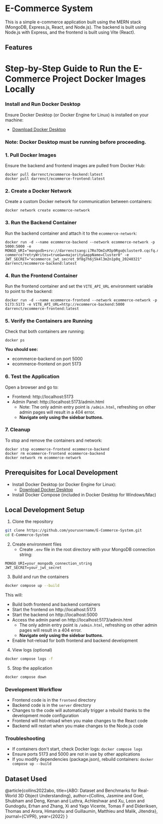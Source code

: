 # E-Commerce System

This is a simple e-commerce application built using the MERN stack (MongoDB, Express.js, React, and Node.js). The backend is built using Node.js with Express, and the frontend is built using Vite (React).

## Features


# Step-by-Step Guide to Run the E-Commerce Project Docker Images Locally
### **Install and Run Docker Desktop**  
   Ensure Docker Desktop (or Docker Engine for Linux) is installed on your machine:
   - [Download Docker Desktop](https://www.docker.com/products/docker-desktop/)
### **Note**: Docker Desktop must be running before proceeding.
### 1. Pull Docker Images
Ensure the backend and frontend images are pulled from Docker Hub:
```
docker pull darrenct/ecommerce-backend:latest
docker pull darrenct/ecommerce-frontend:latest
```
### 2. Create a Docker Network
Create a custom Docker network for communication between containers:

```
docker network create ecommerce-network
```

### 3. Run the Backend Container
Run the backend container and attach it to the `ecommerce-network`:

```
docker run -d --name ecommerce-backend --network ecommerce-network -p 5000:5000 -e MONGO_URI="mongodb+srv://darrenctsang:i7Ro7OmIsM3p9Rgo@cluster0.cqcfq.mongodb.net/e-commerce?retryWrites=true&w=majority&appName=Cluster0" -e JWT_SECRET="ecommerce_jwt_secret_9f8g7h6j5k4l3m2n1p0q_20240321" darrenct/ecommerce-backend:latest
```

### 4. Run the Frontend Container
Run the frontend container and set the `VITE_API_URL` environment variable to point to the backend:
```
docker run -d --name ecommerce-frontend --network ecommerce-network -p 5173:5173 -e VITE_API_URL=http://ecommerce-backend:5000 darrenct/ecommerce-frontend:latest
```
### 5. Verify the Containers are Running
Check that both containers are running:

```
docker ps
```

 **You should see:**
- ecommerce-backend on port 5000
- ecommerce-frontend on port 5173

### 6. Test the Application
Open a browser and go to:
   - Frontend: http://localhost:5173
   - Admin Panel: http://localhost:5173/admin.html
        - Note: The only admin entry point is `/admin.html`, refreshing on other admin pages will result in a 404 error. 
        - **Navigate only using the sidebar buttons.**   


### 7. Cleanup 
To stop and remove the containers and network:
```
docker stop ecommerce-frontend ecommerce-backend
docker rm ecommerce-frontend ecommerce-backend
docker network rm ecommerce-network
```


## Prerequisites for Local Development
- Install Docker Desktop (or Docker Engine for Linux):
  - [Download Docker Desktop](https://www.docker.com/products/docker-desktop/)
- Install Docker Compose (included in Docker Desktop for Windows/Mac)

## Local Development Setup

1. Clone the repository
```bash
git clone https://github.com/yourusername/E-Commerce-System.git
cd E-Commerce-System
```

2. Create environment files
   - Create `.env` file in the root directory with your MongoDB connection string:
```
MONGO_URI=your_mongodb_connection_string
JWT_SECRET=your_jwt_secret
```

3. Build and run the containers
```bash
docker compose up --build
```

This will:
- Build both frontend and backend containers
- Start the frontend on http://localhost:5173
- Start the backend on http://localhost:5000
- Access the admin panel on http://localhost:5173/admin.html
    - The only admin entry point is `/admin.html`, refreshing on other admin pages will result in a 404 error. 
    - **Navigate only using the sidebar buttons.**
- Enable hot-reload for both frontend and backend development

4. View logs (optional)
```bash
docker compose logs -f
```

5. Stop the application
```bash
docker compose down
```

### Development Workflow
- Frontend code is in the `frontend` directory
- Backend code is in the `server` directory
- Changes to the code will automatically trigger a rebuild thanks to the development mode configuration
- Frontend will hot-reload when you make changes to the React code
- Backend will restart when you make changes to the Node.js code

### Troubleshooting
- If containers don't start, check Docker logs: `docker compose logs`
- Ensure ports 5173 and 5000 are not in use by other applications
- If you modify dependencies (package.json), rebuild containers: `docker compose up --build`

## Dataset Used
@article{collins2022abo,
  title={ABO: Dataset and Benchmarks for Real-World 3D Object Understanding},
  author={Collins, Jasmine and Goel, Shubham and Deng, Kenan and Luthra, Achleshwar and
          Xu, Leon and Gundogdu, Erhan and Zhang, Xi and Yago Vicente, Tomas F and
          Dideriksen, Thomas and Arora, Himanshu and Guillaumin, Matthieu and
          Malik, Jitendra},
  journal={CVPR},
  year={2022}
}